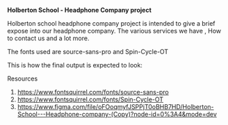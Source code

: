 **Holberton School - Headphone Company project**

Holberton school headphone company project is intended to give a brief expose into our headphone company. The various services we have , How to contact us and a lot more.

The fonts used are source-sans-pro and Spin-Cycle-OT

This is how the final output is expected to look:

Resources
1. https://www.fontsquirrel.com/fonts/source-sans-pro
2. https://www.fontsquirrel.com/fonts/Spin-Cycle-OT
3. https://www.figma.com/file/oFOoqmyfJSPPjT0oBHB7HD/Holberton-School---Headphone-company-(Copy)?node-id=0%3A4&mode=dev